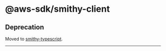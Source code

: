 # @aws-sdk/smithy-client

## Deprecation

Moved to [smithy-typescript](https://github.com/awslabs/smithy-typescript/tree/main/packages).

----